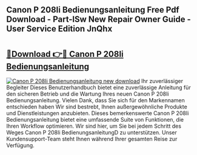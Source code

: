 ## Canon P 208Ii Bedienungsanleitung Free Pdf Download - Part-lSw New Repair Owner Guide - User Service Edition JnQhx

# <h2><a href="http://df2ivr.blite.top/?on=Canon+P+208Ii+Bedienungsanleitung">🔗Download 👉🔴 Canon P 208Ii Bedienungsanleitung</a></h2>

[![Canon P 208Ii Bedienungsanleitung new download](https://i.imgur.com/lujVjoI.png)](http://df2ivr.blite.top/?on=Canon+P+208Ii+Bedienungsanleitung)
Ihr zuverlässiger Begleiter Dieses Benutzerhandbuch bietet eine zuverlässige Anleitung für den sicheren Betrieb und die Wartung Ihres neuen Canon P 208Ii Bedienungsanleitung. Vielen Dank, dass Sie sich für den Markennamen entschieden haben Wir sind bestrebt, Ihnen außergewöhnliche Produkte und Dienstleistungen anzubieten. Dieses bemerkenswerte Canon P 208Ii Bedienungsanleitung bietet eine umfassende Suite von Funktionen, die Ihren Workflow optimieren. Wir sind hier, um Sie bei jedem Schritt des Weges Canon P 208Ii BedienungsanleitungD zu unterstützen. Unser Kundensupport-Team steht Ihnen während Ihrer gesamten Reise zur Verfügung.
